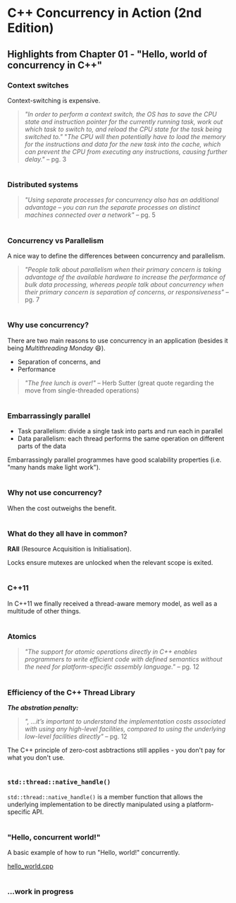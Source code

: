 # C++ Concurrency in Action (2nd Edition)

## Highlights from Chapter 01 - "Hello, world of concurrency in C++"

### Context switches
Context-switching is expensive.
> _"In order to perform a context switch, the OS has to save the CPU state and instruction pointer for the currently running task, work out which task to switch to, and reload the CPU state for the task being switched to."_
> "_The CPU will then potentially have to load the memory for the instructions and data for the new task into the cache, which can prevent the CPU from executing any instructions, causing further delay."_ – pg. 3

#
### Distributed systems
> _"Using separate processes for concurrency also has an additional advantage – you can run the separate processes on distinct machines connected over a network"_ – pg. 5

#
### Concurrency vs Parallelism
A nice way to define the differences between concurrency and parallelism.
> _"People talk about parallelism when their primary concern is taking advantage of the available hardware to increase the performance of bulk data processing, whereas people talk about concurrency when their primary concern is separation of concerns, or responsiveness"_ – pg. 7

#
### Why use concurrency?
There are two main reasons to use concurrency in an application (besides it being _Multithreading Monday_ 😄).
* Separation of concerns, and
* Performance

> _"The free lunch is over!"_ – Herb Sutter (great quote regarding the move from single-threaded operations)

#
### Embarrassingly parallel
* Task parallelism: divide a single task into parts and run each in parallel
* Data parallelism: each thread performs the same operation on different parts of the data

Embarrassingly parallel programmes have good scalability properties (i.e. "many hands make light work").

#
### Why not use concurrency?
When the cost outweighs the benefit.

#
### What do they all have in common?
__RAII__ (Resource Acquisition is Initialisation).

Locks ensure mutexes are unlocked when the relevant scope is exited.

#
### C++11
In C++11 we finally received a thread-aware memory model, as well as a multitude of other things.

#
### Atomics
> _"The support for atomic operations directly in C++ enables programmers to write efficient code with defined semantics without the need for platform-specific assembly language."_ – pg. 12

#
### Efficiency of the C++ Thread Library
__*The abstration penalty:*__
> _", ...it’s important to understand the implementation costs associated with using any high-level facilities, compared to using the underlying low-level facilities directly"_ – pg. 12

The C++ principle of zero-cost asbtractions still applies - you don't pay for what you don't use.

#
### `std::thread::native_handle()`
`std::thread::native_handle()` is a member function that allows the underlying implementation to be directly manipulated using a platform-specific API.

#
### "Hello, concurrent world!"
A basic example of how to run "Hello, world!" concurrently.

[hello_world.cpp](hello_world.cpp)

#
### ...work in progress
